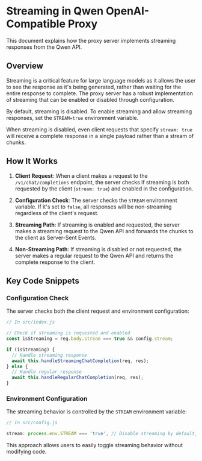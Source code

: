 # Streaming in Qwen OpenAI-Compatible Proxy

This document explains how the proxy server implements streaming responses from the Qwen API.

## Overview

Streaming is a critical feature for large language models as it allows the user to see the response as it's being generated, rather than waiting for the entire response to complete. The proxy server has a robust implementation of streaming that can be enabled or disabled through configuration.

By default, streaming is disabled. To enable streaming and allow streaming responses, set the `STREAM=true` environment variable.

When streaming is disabled, even client requests that specify `stream: true` will receive a complete response in a single payload rather than a stream of chunks.

## How It Works

1.  **Client Request**: When a client makes a request to the `/v1/chat/completions` endpoint, the server checks if streaming is both requested by the client (`stream: true`) and enabled in the configuration.

2.  **Configuration Check**: The server checks the `STREAM` environment variable. If it's set to `false`, all responses will be non-streaming regardless of the client's request.

3.  **Streaming Path**: If streaming is enabled and requested, the server makes a streaming request to the Qwen API and forwards the chunks to the client as Server-Sent Events.

4.  **Non-Streaming Path**: If streaming is disabled or not requested, the server makes a regular request to the Qwen API and returns the complete response to the client.

## Key Code Snippets

### Configuration Check

The server checks both the client request and environment configuration:

```javascript
// In src/index.js

// Check if streaming is requested and enabled
const isStreaming = req.body.stream === true && config.stream;

if (isStreaming) {
  // Handle streaming response
  await this.handleStreamingChatCompletion(req, res);
} else {
  // Handle regular response
  await this.handleRegularChatCompletion(req, res);
}
```

### Environment Configuration

The streaming behavior is controlled by the `STREAM` environment variable:

```javascript
// In src/config.js

stream: process.env.STREAM === 'true', // Disable streaming by default, enable only if STREAM=true
```

This approach allows users to easily toggle streaming behavior without modifying code.